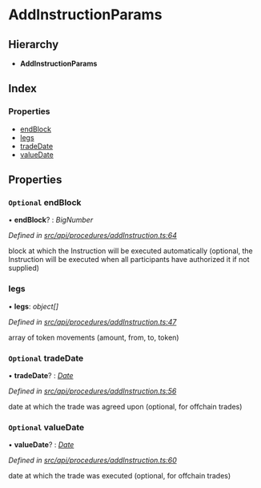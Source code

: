 # AddInstructionParams

## Hierarchy

* **AddInstructionParams**

## Index

### Properties

* [endBlock](addinstructionparams.md#optional-endblock)
* [legs](addinstructionparams.md#legs)
* [tradeDate](addinstructionparams.md#optional-tradedate)
* [valueDate](addinstructionparams.md#optional-valuedate)

## Properties

### `Optional` endBlock

• **endBlock**? : _BigNumber_

_Defined in_ [_src/api/procedures/addInstruction.ts:64_](https://github.com/PolymathNetwork/polymesh-sdk/blob/56921667/src/api/procedures/addInstruction.ts#L64)

block at which the Instruction will be executed automatically \(optional, the Instruction will be executed when all participants have authorized it if not supplied\)

### legs

• **legs**: _object\[\]_

_Defined in_ [_src/api/procedures/addInstruction.ts:47_](https://github.com/PolymathNetwork/polymesh-sdk/blob/56921667/src/api/procedures/addInstruction.ts#L47)

array of token movements \(amount, from, to, token\)

### `Optional` tradeDate

• **tradeDate**? : [_Date_](../enums/transactionargumenttype.md#date)

_Defined in_ [_src/api/procedures/addInstruction.ts:56_](https://github.com/PolymathNetwork/polymesh-sdk/blob/56921667/src/api/procedures/addInstruction.ts#L56)

date at which the trade was agreed upon \(optional, for offchain trades\)

### `Optional` valueDate

• **valueDate**? : [_Date_](../enums/transactionargumenttype.md#date)

_Defined in_ [_src/api/procedures/addInstruction.ts:60_](https://github.com/PolymathNetwork/polymesh-sdk/blob/56921667/src/api/procedures/addInstruction.ts#L60)

date at which the trade was executed \(optional, for offchain trades\)

